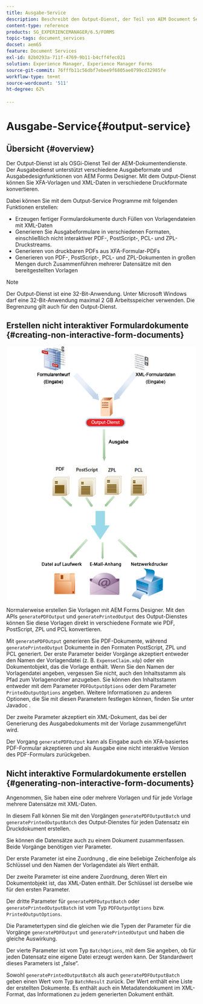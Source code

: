 ```yaml
---
title: Ausgabe-Service
description: Beschreibt den Output-Dienst, der Teil von AEM Document Services ist
content-type: reference
products: SG_EXPERIENCEMANAGER/6.5/FORMS
topic-tags: document_services
docset: aem65
feature: Document Services
exl-id: 82b0293a-711f-4769-9b11-b4cff4fec021
solution: Experience Manager, Experience Manager Forms
source-git-commit: 76fffb11c56dbf7ebee9f6805ae0799cd32985fe
workflow-type: tm+mt
source-wordcount: '511'
ht-degree: 62%

---
```


# Ausgabe-Service{#output-service}

## Übersicht {#overview}

Der Output-Dienst ist als OSGi-Dienst Teil der AEM-Dokumentendienste. Der Ausgabedienst unterstützt verschiedene Ausgabeformate und Ausgabedesignfunktionen von AEM Forms Designer. Mit dem Output-Dienst können Sie XFA-Vorlagen und XML-Daten in verschiedene Druckformate konvertieren.

Dabei können Sie mit dem Output-Service Programme mit folgenden Funktionen erstellen:

* Erzeugen fertiger Formulardokumente durch Füllen von Vorlagendateien mit XML-Daten
* Generieren Sie Ausgabeformulare in verschiedenen Formaten, einschließlich nicht interaktiver PDF-, PostScript-, PCL- und ZPL-Druckstreams.
* Generieren von druckbaren PDFs aus XFA-Formular-PDFs
* Generieren von PDF-, PostScript-, PCL- und ZPL-Dokumenten in großen Mengen durch Zusammenführen mehrerer Datensätze mit den bereitgestellten Vorlagen

>[!NOTE]
>
>Der Output-Dienst ist eine 32-Bit-Anwendung. Unter Microsoft Windows darf eine 32-Bit-Anwendung maximal 2 GB Arbeitsspeicher verwenden. Die Begrenzung gilt auch für den Output-Dienst.

## Erstellen nicht interaktiver Formulardokumente {#creating-non-interactive-form-documents}

![usingOutput_modified](assets/usingoutput_modified.png)

Normalerweise erstellen Sie Vorlagen mit AEM Forms Designer. Mit den APIs `generatePDFOutput` und `generatePrintedOutput` des Output-Dienstes können Sie diese Vorlagen direkt in verschiedene Formate wie PDF, PostScript, ZPL und PCL konvertieren.

Mit `generatePDFOutput` generieren Sie PDF-Dokumente, während `generatePrintedOutput` Dokumente in den Formaten PostScript, ZPL und PCL generiert. Der erste Parameter beider Vorgänge akzeptiert entweder den Namen der Vorlagendatei (z. B. `ExpenseClaim.xdp`) oder ein Dokumentobjekt, das die Vorlage enthält. Wenn Sie den Namen der Vorlagendatei angeben, vergessen Sie nicht, auch den Inhaltsstamm als Pfad zum Vorlagenordner anzugeben. Sie können den Inhaltsstamm entweder mit dem Parameter `PDFOutputOptions` oder dem Parameter `PrintedOutputOptions` angeben. Weitere Informationen zu anderen Optionen, die Sie mit diesen Parametern festlegen können, finden Sie unter Javadoc .

Der zweite Parameter akzeptiert ein XML-Dokument, das bei der Generierung des Ausgabedokuments mit der Vorlage zusammengeführt wird.

Der Vorgang `generatePDFOutput` kann als Eingabe auch ein XFA-basiertes PDF-Formular akzeptieren und als Ausgabe eine nicht interaktive Version des PDF-Formulars zurückgeben.

## Nicht interaktive Formulardokumente erstellen {#generating-non-interactive-form-documents}

Angenommen, Sie haben eine oder mehrere Vorlagen und für jede Vorlage mehrere Datensätze mit XML-Daten.

In diesem Fall können Sie mit den Vorgängen `generatePDFOutputBatch` und `generatePrintedOutputBatch` des Output-Dienstes für jeden Datensatz ein Druckdokument erstellen.

Sie können die Datensätze auch zu einem Dokument zusammenfassen. Beide Vorgänge benötigen vier Parameter.

Der erste Parameter ist eine Zuordnung , die eine beliebige Zeichenfolge als Schlüssel und den Namen der Vorlagendatei als Wert enthält.

Der zweite Parameter ist eine andere Zuordnung, deren Wert ein Dokumentobjekt ist, das XML-Daten enthält. Der Schlüssel ist derselbe wie für den ersten Parameter.

Der dritte Parameter für `generatePDFOutputBatch` oder `generatePrintedOutputBatch` ist vom Typ `PDFOutputOptions` bzw. `PrintedOutputOptions`.

Die Parametertypen sind die gleichen wie die Typen der Parameter für die Vorgänge `generatePDFOutput` und `generatePrintedOutput` und haben die gleiche Auswirkung.

Der vierte Parameter ist vom Typ `BatchOptions`, mit dem Sie angeben, ob für jeden Datensatz eine eigene Datei erzeugt werden kann. Der Standardwert dieses Parameters ist „false“.

Sowohl `generatePrintedOutputBatch` als auch `generatePDFOutputBatch` geben einen Wert vom Typ `BatchResult` zurück. Der Wert enthält eine Liste der erstellten Dokumente. Es enthält auch ein Metadatendokument im XML-Format, das Informationen zu jedem generierten Dokument enthält.
